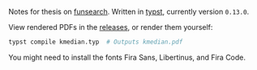 Notes for thesis on [funsearch](https://github.com/lumi-a/funsearch). Written in [typst](https://typst.app/), currently version `0.13.0`.

View rendered PDFs in the [releases](https://github.com/lumi-a/funsearch-notes/releases), or render them yourself:

```sh
typst compile kmedian.typ  # Outputs kmedian.pdf
```

You might need to install the fonts Fira Sans, Libertinus, and Fira Code.